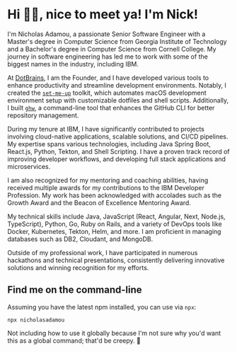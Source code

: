 <h1>Hi 👋🏼, nice to meet ya! I'm Nick!</h1>

I'm Nicholas Adamou, a passionate Senior Software Engineer with a Master's degree in Computer Science from Georgia Institute of Technology and a Bachelor's degree in Computer Science from Cornell College. My journey in software engineering has led me to work with some of the biggest names in the industry, including IBM.

At [DotBrains](https://github.com/dotbrains), I am the Founder, and I have developed various tools to enhance productivity and streamline development environments. Notably, I created the [`set-me-up`](https://github.com/dotbrains/set-me-up-docs) toolkit, which automates macOS development environment setup with customizable dotfiles and shell scripts. Additionally, I built [`ghw`](https://github.com/dotbrains/ghw), a command-line tool that enhances the GitHub CLI for better repository management.

During my tenure at IBM, I have significantly contributed to projects involving cloud-native applications, scalable solutions, and CI/CD pipelines. My expertise spans various technologies, including Java Spring Boot, React.js, Python, Tekton, and Shell Scripting. I have a proven track record of improving developer workflows, and developing full stack applications and microservices.

I am also recognized for my mentoring and coaching abilities, having received multiple awards for my contributions to the IBM Developer Profession. My work has been acknowledged with accolades such as the Growth Award and the Beacon of Excellence Mentoring Award.

My technical skills include Java, JavaScript (React, Angular, Next, Node.js, TypeScript), Python, Go, Ruby on Rails, and a variety of DevOps tools like Docker, Kubernetes, Tekton, Helm, and more. I am proficient in managing databases such as DB2, Cloudant, and MongoDB.

Outside of my professional work, I have participated in numerous hackathons and technical presentations, consistently delivering innovative solutions and winning recognition for my efforts.

## Find me on the command-line

Assuming you have the latest npm installed, you can use via `npx`:

```
npx nicholasadamou
```

Not including how to use it globally because I'm not sure why you'd want this as a global command; that'd be creepy. 🤨
